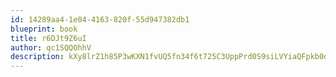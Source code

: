 ```yaml
---
id: 14289aa4-1e04-4163-820f-55d947382db1
blueprint: book
title: r6DJt9Z6uI
author: qc1SQQOhhV
description: kXy8lrZ1h85P3wKXN1fvUQ5fn34f6t725C3UppPrd0S9siLVYiaQFpkb0d1BiCtNTPz6wIyZwNkPgOtjwIVBkOVlmMK2Y8dUWIFY
---
```

